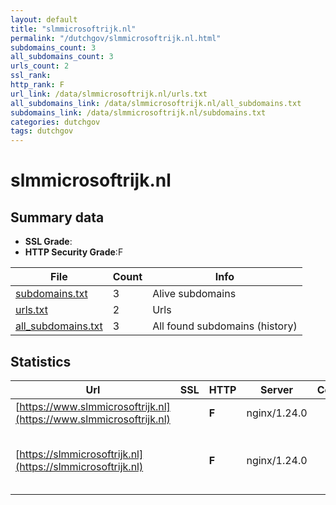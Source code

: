 ```yaml
---
layout: default
title: "slmmicrosoftrijk.nl"
permalink: "/dutchgov/slmmicrosoftrijk.nl.html"
subdomains_count: 3
all_subdomains_count: 3
urls_count: 2
ssl_rank: 
http_rank: F
url_link: /data/slmmicrosoftrijk.nl/urls.txt
all_subdomains_link: /data/slmmicrosoftrijk.nl/all_subdomains.txt
subdomains_link: /data/slmmicrosoftrijk.nl/subdomains.txt
categories: dutchgov
tags: dutchgov
---
```



# slmmicrosoftrijk.nl
## Summary data


 - **SSL Grade**:
 - **HTTP Security Grade**:F


| File       | Count | Info |
|------------|-------|------|
|[subdomains.txt](/DutchGovScope/data/slmmicrosoftrijk.nl/subdomains.txt)|3|Alive subdomains|
|[urls.txt](/DutchGovScope/data/slmmicrosoftrijk.nl/urls.txt)|2|Urls|
|[all_subdomains.txt](/DutchGovScope/data/slmmicrosoftrijk.nl/all_subdomains.txt)|3|All found subdomains (history)|


## Statistics


| Url | SSL | HTTP | Server | Cookie | HSTS | CORS | CTO | CSP | XFO | XXP | RP |FP| Tech |Title |
|--------|-------|-------|------|------|------|------|------|------|------|------|------|------|------|------|
|[https://www.slmmicrosoftrijk.nl](https://www.slmmicrosoftrijk.nl)| | **F**|nginx/1.24.0| | | | | | | | :white_check_mark: | |Nginx:1.24.0||
|[https://slmmicrosoftrijk.nl](https://slmmicrosoftrijk.nl)| | **F**|nginx/1.24.0| | | | | | | | :white_check_mark: | |MySQL Nginx:1.24.0 PHP WordPress:6.3.2 Yoast SEO:21.5|Home - SLM Micro...|

